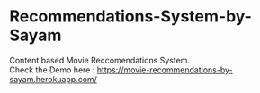 # Recommendations-System-by-Sayam
Content based Movie Reccomendations System.
</br>
Check the Demo here : https://movie-recommendations-by-sayam.herokuapp.com/

